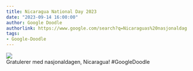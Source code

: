```yaml
---
title: Nicaragua National Day 2023
date: "2023-09-14 16:00:00"
author: Google Doodle
authorlink: https://www.google.com/search?q=Nicaraguas%20nasjonaldag
tags:
- Google-Doodle
---
```

<img src="https://www.google.com/logos/doodles/2023/nicaragua-national-day-2023-6753651837109938-law.gif" referrerpolicy="no-referrer"><br>Gratulerer med nasjonaldagen, Nicaragua! #GoogleDoodle